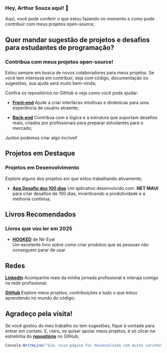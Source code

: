 ### Hey, Arthur Souza aqui! 👋

 Aqui, você pode conferir o que estou fazendo no momento e como pode contribuir com meus projetos open-source;

## Quer mandar sugestão de projetos e desafios para estudantes de programação? 
### Contribua com meus projetos open-source!

Estou sempre em busca de novos colaboradores para meus projetos. Se você tem interesse em contribuir, seja com código, documentação ou sugestões, sua ajuda será muito bem-vinda;

Confira os repositórios no GitHub e veja como você pode ajudar:

- [**Front-end**](https://github.com/ArthurSilv4/site-desafio.tech) Ajude a criar interfaces intuitivas e dinâmicas para uma experiência de usuário atraente;

- [**Back-end**](https://github.com/ArthurSilv4/api-desafio.tech) Contribua com a lógica e a estrutura que suportam desafios reais, criados por profissionais para preparar estudantes para o mercado;

Juntos podemos criar algo incrível!



## Projetos em Destaque
### Projetos em Desenvolvimento

Explore alguns dos projetos em que estou trabalhando ativamente;

- [**App Desafio dos 100 dias**](https://github.com/ArthurSilv4/app-desafio100dias) Um aplicativo desenvolvido com **.NET MAUI** para criar desafios de 100 dias, incentivando a produtividade e a melhoria contínua;



<!-- ### Projetos em Atualização Contínua

Estes são alguns dos meus projetos concluídos, mas que continuo aprimorando para trazer melhorias constantes:

- [Nome do projeto](link) 
    <sub>Resumo do projeto;</sub>

- [Nome do projeto](link) 
    <sub>Resumo do projeto;</sub> -->



## Livros Recomendados
### Livros que vou ler em 2025

- [**HOOKED**](https://amzn.to/4emDevq) de Nir Eyal  
  Um excelente livro sobre como criar produtos que as pessoas não conseguem parar de usar




## Redes

[**LinkedIn**](https://www.linkedin.com/in/arthur-souza-dev/) Acompanhe mais da minha jornada profissional e interaja comigo na rede profissional;

[**GitHub**](https://github.com/ArthurSilv4) Explore meus projetos, contribuições e tudo o que estou aprendendo no mundo do código;



## Agradeço pela visita!

Se você gostou do meu trabalho ou tem sugestões, fique à vontade para entrar em contato. E, claro, se quiser apoiar meus projetos, é só clicar na estrelinha do [**repositório**](https://github.com/ArthurSilv4/arthurdesouza.com/tree/master) no GitHub;

```csharp
Console.WriteLine("Sim, essa página foi desenvolvida com muito carinho");
```


